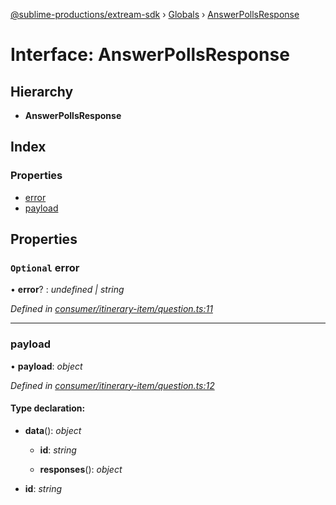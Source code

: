[@sublime-productions/extream-sdk](../README.md) › [Globals](../globals.md) › [AnswerPollsResponse](answerpollsresponse.md)

# Interface: AnswerPollsResponse

## Hierarchy

* **AnswerPollsResponse**

## Index

### Properties

* [error](answerpollsresponse.md#optional-error)
* [payload](answerpollsresponse.md#payload)

## Properties

### `Optional` error

• **error**? : *undefined | string*

*Defined in [consumer/itinerary-item/question.ts:11](https://github.com/Extream-SaaS/ex-sdk/blob/ed34b16/src/consumer/itinerary-item/question.ts#L11)*

___

###  payload

• **payload**: *object*

*Defined in [consumer/itinerary-item/question.ts:12](https://github.com/Extream-SaaS/ex-sdk/blob/ed34b16/src/consumer/itinerary-item/question.ts#L12)*

#### Type declaration:

* **data**(): *object*

  * **id**: *string*

  * **responses**(): *object*

* **id**: *string*
